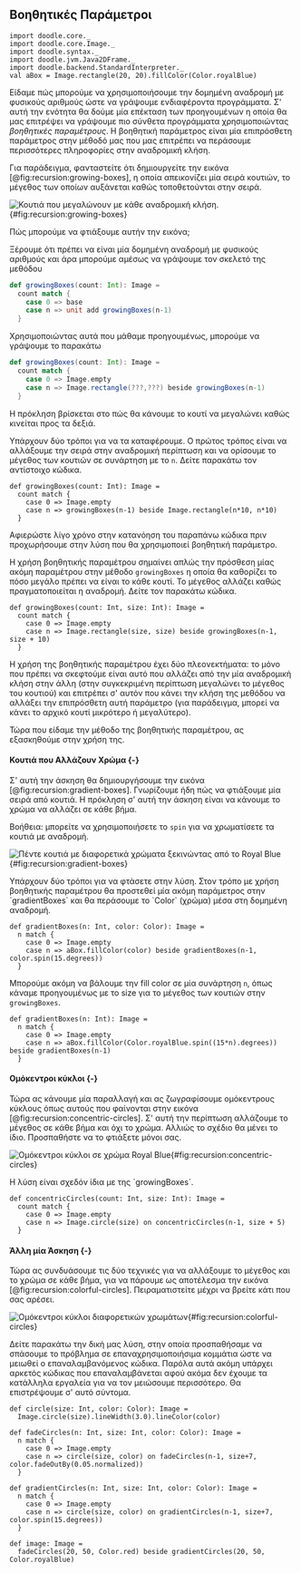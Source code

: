 ## Βοηθητικές Παράμετροι

```tut:invisible
import doodle.core._
import doodle.core.Image._
import doodle.syntax._
import doodle.jvm.Java2DFrame._
import doodle.backend.StandardInterpreter._
val aBox = Image.rectangle(20, 20).fillColor(Color.royalBlue)
```

Είδαμε πώς μπορούμε να χρησιμοποιήσουμε την δομημένη αναδρομή με φυσικούς αριθμούς ώστε να γράψουμε ενδιαφέροντα προγράμματα.
Σ' αυτή την ενότητα θα δούμε μία επέκταση των προηγουμένων η οποία θα μας επιτρέψει να γράψουμε πιο σύνθετα προγράμματα χρησιμοποιώντας *βοηθητικές παραμέτρους*.
Η βοηθητική παράμετρος είναι μία επιπρόσθετη παράμετρος στην μέθοδό μας που μας επιτρέπει να περάσουμε περισσότερες πληροφορίες στην αναδρομική κλήση.

Για παράδειγμα, φανταστείτε ότι δημιουργείτε την εικόνα [@fig:recursion:growing-boxes], η οποία απεικονίζει μία σειρά κουτιών, το μέγεθος των οποίων αυξάνεται καθώς τοποθετούνται στην σειρά.

![Κουτιά που μεγαλώνουν με κάθε αναδρομική κλήση.](./src/pages/recursion/growing-boxes.pdf+svg){#fig:recursion:growing-boxes}

Πώς μπορούμε να φτιάξουμε αυτήν την εικόνα;

Ξέρουμε ότι πρέπει να είναι μία δομημένη αναδρομή με φυσικούς αριθμούς και άρα μπορούμε αμέσως να γράψουμε τον σκελετό της μεθόδου

```scala
def growingBoxes(count: Int): Image =
  count match {
    case 0 => base
    case n => unit add growingBoxes(n-1)
  }
```

Χρησιμοποιώντας αυτά που μάθαμε προηγουμένως, μπορούμε να γράψουμε το παρακάτω

```scala
def growingBoxes(count: Int): Image =
  count match {
    case 0 => Image.empty
    case n => Image.rectangle(???,???) beside growingBoxes(n-1)
  }
```

Η πρόκληση βρίσκεται στο πώς θα κάνουμε το κουτί να μεγαλώνει καθώς κινείται προς τα δεξιά.

Υπάρχουν δύο τρόποι για να τα καταφέρουμε.
Ο πρώτος τρόπος είναι να αλλάξουμε την σειρά στην αναδρομική περίπτωση και να ορίσουμε το μέγεθος των κουτιών σε συνάρτηση με το `n`.
Δείτε παρακάτω τον αντίστοιχο κώδικα.

```tut:book
def growingBoxes(count: Int): Image =
  count match {
    case 0 => Image.empty
    case n => growingBoxes(n-1) beside Image.rectangle(n*10, n*10)
  }
```

Αφιερώστε λίγο χρόνο στην κατανόηση του παραπάνω κώδικα πριν προχωρήσουμε στην λύση που θα χρησιμοποιεί βοηθητική παράμετρο.

Η χρήση βοηθητικής παραμέτρου σημαίνει απλώς την πρόσθεση μίας ακόμη παραμέτρου στην μέθοδο `growingBoxes` η οποία θα καθορίζει το πόσο μεγάλο πρέπει να είναι το κάθε κουτί.
Το μέγεθος αλλάζει καθώς πραγματοποιείται η αναδρομή.
Δείτε τον παρακάτω κώδικα.

```tut:book
def growingBoxes(count: Int, size: Int): Image =
  count match {
    case 0 => Image.empty
    case n => Image.rectangle(size, size) beside growingBoxes(n-1, size + 10)
  }
```

Η χρήση της βοηθητικής παραμέτρου έχει δύο πλεονεκτήματα: το μόνο που πρέπει να σκεφτούμε είναι αυτό που αλλάζει από την μία αναδρομική κλήση στην άλλη (στην συγκεκριμένη περίπτωση μεγαλώνει το μέγεθος του κουτιού) και επιτρέπει σ' αυτόν που κάνει την κλήση της μεθόδου να αλλάξει την επιπρόσθετη αυτή παράμετρο (για παράδειγμα, μπορεί να κάνει το αρχικό κουτί μικρότερο ή μεγαλύτερο).

Τώρα που είδαμε την μέθοδο της βοηθητικής παραμέτρου, ας εξασκηθούμε στην χρήση της.

#### Κουτιά που Αλλάζουν Χρώμα {-}

Σ' αυτή την άσκηση θα δημιουργήσουμε την εικόνα [@fig:recursion:gradient-boxes].
Γνωρίζουμε ήδη πώς να φτιάξουμε μία σειρά από κουτιά.
Η πρόκληση σ' αυτή την άσκηση είναι να κάνουμε το χρώμα να αλλάζει σε κάθε βήμα.

Βοήθεια: μπορείτε να χρησιμοποιήσετε το `spin` για να χρωματίσετε τα κουτιά με αναδρομή.

![Πέντε κουτιά με διαφορετικά χρώματα ξεκινώντας από το Royal Blue](./src/pages/recursion/gradient-boxes.pdf+svg){#fig:recursion:gradient-boxes}

<div class="solution">
Υπάρχουν δύο τρόποι για να φτάσετε στην λύση.
Στον τρόπο με χρήση βοηθητικής παραμέτρου θα προστεθεί μία ακόμη παράμετρος στην `gradientBoxes` και θα περάσουμε το `Color` (χρώμα) μέσα στη δομημένη αναδρομή.

```tut:book
def gradientBoxes(n: Int, color: Color): Image =
  n match {
    case 0 => Image.empty
    case n => aBox.fillColor(color) beside gradientBoxes(n-1, color.spin(15.degrees))
  }
```

Μπορούμε ακόμη να βάλουμε την fill color σε μία συνάρτηση `n`, όπως κάναμε προηγουμένως με το size για το μέγεθος των κουτιών στην `growingBoxes`.

```tut:book
def gradientBoxes(n: Int): Image =
  n match {
    case 0 => Image.empty
    case n => aBox.fillColor(Color.royalBlue.spin((15*n).degrees)) beside gradientBoxes(n-1)
  }
```
</div>

#### Ομόκεντροι κύκλοι {-}

Τώρα ας κάνουμε μία παραλλαγή και ας ζωγραφίσουμε ομόκεντρους κύκλους όπως αυτούς που φαίνονται στην εικόνα [@fig:recursion:concentric-circles]. Σ' αυτή την περίπτωση αλλάζουμε το μέγεθος σε κάθε βήμα και όχι το χρώμα. Αλλιώς το σχέδιο θα μένει το ίδιο. Προσπαθήστε να το φτιάξετε μόνοι σας.

![Ομόκεντροι κύκλοι σε χρώμα Royal Blue](./src/pages/recursion/concentric-circles.pdf+svg){#fig:recursion:concentric-circles}

<div class="solution">
Η λύση είναι σχεδόν ίδια με της `growingBoxes`.

```tut:book
def concentricCircles(count: Int, size: Int): Image =
  count match {
    case 0 => Image.empty
    case n => Image.circle(size) on concentricCircles(n-1, size + 5)
  }
```
</div>

#### Άλλη μία Άσκηση {-}

Τώρα ας συνδυάσουμε τις δύο τεχνικές για να αλλάξουμε το μέγεθος και το χρώμα σε κάθε βήμα, για να πάρουμε ως αποτέλεσμα την εικόνα [@fig:recursion:colorful-circles].
Πειραματιστείτε μέχρι να βρείτε κάτι που σας αρέσει.

![Ομόκεντροι κύκλοι διαφορετικών χρωμάτων](./src/pages/recursion/colorful-circles.pdf+svg){#fig:recursion:colorful-circles}

<div class="solution">
Δείτε παρακάτω την δική μας λύση, στην οποία προσπαθήσαμε να σπάσουμε το πρόβλημα σε επαναχρησιμοποιήσιμα κομμάτια ώστε να μειωθεί ο επαναλαμβανόμενος κώδικα.
Παρόλα αυτά ακόμη υπάρχει αρκετός κώδικας που επαναλαμβάνεται αφού ακόμα δεν έχουμε τα κατάλληλα εργαλεία για να τον μειώσουμε περισσότερο.
Θα επιστρέψουμε σ' αυτό σύντομα.

```tut:book
def circle(size: Int, color: Color): Image =
  Image.circle(size).lineWidth(3.0).lineColor(color)

def fadeCircles(n: Int, size: Int, color: Color): Image =
  n match {
    case 0 => Image.empty
    case n => circle(size, color) on fadeCircles(n-1, size+7, color.fadeOutBy(0.05.normalized))
  }

def gradientCircles(n: Int, size: Int, color: Color): Image =
  n match {
    case 0 => Image.empty
    case n => circle(size, color) on gradientCircles(n-1, size+7, color.spin(15.degrees))
  }

def image: Image =
  fadeCircles(20, 50, Color.red) beside gradientCircles(20, 50, Color.royalBlue)
```
</div>
